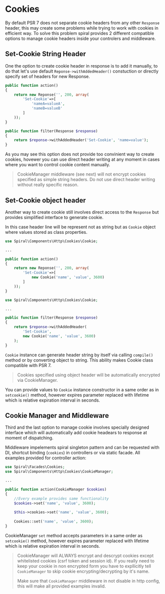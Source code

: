 # Cookies
By default PSR 7 does not separate cookie headers from any other `Response` header, this may create some problems while trying to work with cookies in efficient way. To solve this problem spiral provides 2 different compatible options to manage cookie headers inside your controlers and middleware.

## Set-Cookie String Header
One the option to create cookie header in response is to add it manually, to do that let's use default `Reponse->withAddedHeader()` 
constuction or directly specify set of headers for new Response.

```php
public function action()
{
	return new Reponse('', 200, array(
		'Set-Cookie'=>[
			'nameA=valueA',
			'nameB=valueB'
		]
	));
}
```

```php
public function filter(Response $response)
{
	return $reponse->withAddedHeader('Set-Cookie', 'name=value');
}
```

As you may see this option does not provide too convinient way to create cookies, hovewer you can use direct header writing at any moment in cases where you want to control cookie content manually.

> CookieManager middleware (see next) will not encrypt cookies specified as simple string headers. Do not use direct header writing without really specific reason.

## Set-Cookie object header
Another way to create cookie still involves direct access to the `Response` but provides simplified interface to generate cookie.

In this case header line will be represent not as string but as `Cookie` object where values stored as class properties.

```php
use Spiral\Components\Http\Cookies\Cookie;

...

public function action()
{
	return new Reponse('', 200, array(
		'Set-Cookie'=>[
			new Cookie('name', 'value', 3600)
		]
	));
}
```

```php
use Spiral\Components\Http\Cookies\Cookie;

...

public function filter(Response $response)
{
	return $reponse->withAddedHeader(
		'Set-Cookie', 
		new Cookie('name', 'value', 3600)
	);
}
```

`Cookie` instance can generate header string by itself via calling `compile()` method or by converting object to string. This ability
makes Cookie class compatible with PSR 7.

> Cookies specified using object header will be automatically encrypted via CookieManager.

You can provide values to `Cookie` instance constructor in a same order as in `setcookie()` method, however expires parameter replaced with lifetime which is relative expiration interval in seconds. 

## Cookie Manager and Middleware
Third and the last option to manage cookie involves specially designed interface which will automatically add cookie headears to response at moment of dispatching.

Middleware impelements spiral singleton pattern and can be requested with DI, shortcut binding (`cookies`) in controllers or via static facade. All examples provided for controller action:

```php
use Spiral\Facades\Cookies;
use Spiral\Components\Http\Cookies\CookieManager;

...

public function action(CookieManager $cookies)
{
	//Every example provides same functionality
	$cookies->set('name', 'value', 3600);
	
	$this->cookies->set('name', 'value', 3600);
	
	Cookies::set('name', 'value', 3600);
}

```
CookieManager `set` method accepts parameters in a same order as `setcookie()` method, however expires parameter replaced with lifetime which is relative expiration interval in seconds.

> CookieManager will ALWAYS encrypt and descrypt cookies except whitelisted cookies (csrf token and session id). If you really need to keep your cookie in non encrypted form you have to expllicitly tell `CookieManager` to skip cookie encrypting/decrypting by it's name.
>
> Make sure that `CookieManager` middleware in not disable in http config, this will make all provided examples invalid.
